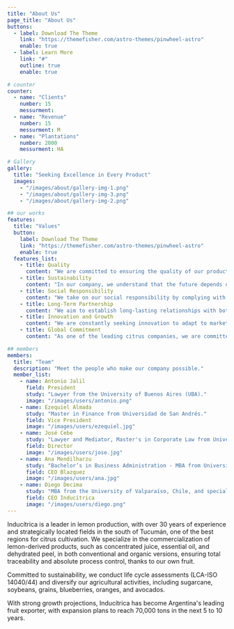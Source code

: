 ```yaml
---
title: "About Us"
page_title: "About Us"
buttons:
  - label: Download The Theme
    link: "https://themefisher.com/astro-themes/pinwheel-astro"
    enable: true
  - label: Learn More
    link: "#"
    outline: true
    enable: true

# counter
counter:
  - name: "Clients"
    number: 15
    messurment:
  - name: "Revenue"
    number: 15
    messurment: M
  - name: "Plantations"
    number: 2000
    messurment: HA

# Gallery
gallery:
  title: "Seeking Excellence in Every Product"
  images:
    - "/images/about/gallery-img-1.png"
    - "/images/about/gallery-img-3.png"
    - "/images/about/gallery-img-2.png"

## our works
features:
  title: "Values"
  button:
    label: Download The Theme
    link: "https://themefisher.com/astro-themes/pinwheel-astro"
    enable: true
  features_list:
    - title: Quality
      content: "We are committed to ensuring the quality of our products, backed by experience and professionalism in what we do best: producing with excellence."
    - title: Sustainability
      content: "In our company, we understand that the future depends on taking care of our environment. That's why we implement sustainable practices in all our operations, from production to the marketing of our products, minimizing our environmental impact."
    - title: Social Responsibility
      content: "We take on our social responsibility by complying with strict certifications that reflect our commitment to the community and the environment."
    - title: Long-Term Partnership
      content: "We aim to establish long-lasting relationships with both internal and external partners, based on trust, mutual respect, and joint growth."
    - title: Innovation and Growth
      content: "We are constantly seeking innovation to adapt to market needs and grow sustainably, while maintaining our commitment to quality and continuous improvement."
    - title: Global Commitment
      content: "As one of the leading citrus companies, we are committed to delivering the highest quality products globally, meeting international standards and adapting to the demands of our markets."

## members
members:
  title: "Team"
  description: "Meet the people who make our company possible."
  member_list:
    - name: Antonio Jalil
      field: President
      study: "Lawyer from the University of Buenos Aires (UBA)."
      image: "/images/users/antonio.png"
    - name: Ezequiel Almada
      study: "Master in Finance from Universidad de San Andrés."
      field: Vice President
      image: "/images/users/ezequiel.jpg"
    - name: José Cebe
      study: "Lawyer and Mediator, Master's in Corporate Law from Universidad Austral"
      field: Director
      image: "/images/users/jose.jpg"
    - name: Ana Mendilharzu
      study: "Bachelor’s in Business Administration - MBA from Universidad de San Andrés."
      field: CEO Blazquez
      image: "/images/users/ana.jpg"
    - name: Diego Decima
      study: "MBA from the University of Valparaíso, Chile, and specialization in Negotiation from the Magíster Foundation."
      field: CEO Inducítrica
      image: "/images/users/diego.png"
---
```


Inducítrica is a leader in lemon production, with over 30 years of experience and strategically located fields in the south of Tucumán, one of the best regions for citrus cultivation. We specialize in the commercialization of lemon-derived products, such as concentrated juice, essential oil, and dehydrated peel, in both conventional and organic versions, ensuring total traceability and absolute process control, thanks to our own fruit.

Committed to sustainability, we conduct life cycle assessments (LCA-ISO 14040/44) and diversify our agricultural activities, including sugarcane, soybeans, grains, blueberries, oranges, and avocados.

With strong growth projections, Inducítrica has become Argentina's leading fruit exporter, with expansion plans to reach 70,000 tons in the next 5 to 10 years.
